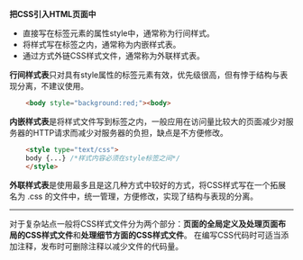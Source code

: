 **把CSS引入HTML页面中**

- 直接写在标签元素的属性style中，通常称为行间样式。
- 将样式写在<style></style>标签之内，通常称为内嵌样式表。
- 通过<link />方式外链CSS样式文件，通常称为外联样式表。

**行间样式表**只对具有style属性的标签元素有效，优先级很高，但有悖于结构与表现分离，不建议使用。
```html
	<body style="background:red;"><body>
```
**内嵌样式表**是将样式文件写到<style></style>标签之内，一般应用在访问量比较大的页面减少对服务器的HTTP请求而减少对服务器的负担，缺点是不方便修改。
```html
	<style type="text/css">
	body {...} /*样式内容必须在style标签之间*/
	</style>
```
**外联样式表**是使用最多且是这几种方式中较好的方式，将CSS样式写在一个拓展名为 .css 的文件中，统一管理，方便修改，实现了结构与表现的分离。

---
对于复杂站点一般将CSS样式文件分为两个部分：**页面的全局定义及处理页面布局的CSS样式文件**和**处理细节方面的CSS样式文件**。
在编写CSS代码时可适当添加注释，发布时可删除注释以减少文件的代码量。

